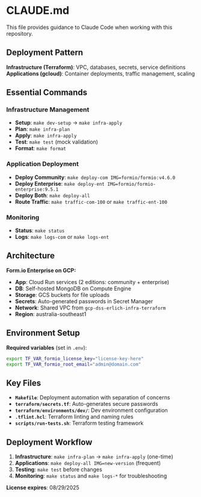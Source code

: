 # CLAUDE.md

This file provides guidance to Claude Code when working with this repository.

## Deployment Pattern

**Infrastructure (Terraform)**: VPC, databases, secrets, service definitions
**Applications (gcloud)**: Container deployments, traffic management, scaling

## Essential Commands

### Infrastructure Management
- **Setup**: `make dev-setup` → `make infra-apply`
- **Plan**: `make infra-plan`
- **Apply**: `make infra-apply` 
- **Test**: `make test` (mock validation)
- **Format**: `make format`

### Application Deployment  
- **Deploy Community**: `make deploy-com IMG=formio/formio:v4.6.0`
- **Deploy Enterprise**: `make deploy-ent IMG=formio/formio-enterprise:9.5.1`
- **Deploy Both**: `make deploy-all`
- **Route Traffic**: `make traffic-com-100` or `make traffic-ent-100`

### Monitoring
- **Status**: `make status`
- **Logs**: `make logs-com` or `make logs-ent`

## Architecture

**Form.io Enterprise on GCP:**
- **App**: Cloud Run services (2 editions: community + enterprise)
- **DB**: Self-hosted MongoDB on Compute Engine
- **Storage**: GCS buckets for file uploads
- **Secrets**: Auto-generated passwords in Secret Manager
- **Network**: Shared VPC from `gcp-dss-erlich-infra-terraform`
- **Region**: australia-southeast1

## Environment Setup

**Required variables** (set in `.env`):
```bash
export TF_VAR_formio_license_key="license-key-here"
export TF_VAR_formio_root_email="admin@domain.com"
```

## Key Files

- **`Makefile`**: Deployment automation with separation of concerns
- **`terraform/secrets.tf`**: Auto-generates secure passwords
- **`terraform/environments/dev/`**: Dev environment configuration
- **`.tflint.hcl`**: Terraform linting and naming rules
- **`scripts/run-tests.sh`**: Terraform testing framework

## Deployment Workflow

1. **Infrastructure**: `make infra-plan` → `make infra-apply` (one-time)
2. **Applications**: `make deploy-all IMG=new-version` (frequent)
3. **Testing**: `make test` before changes
4. **Monitoring**: `make status` and `make logs-*` for troubleshooting

**License expires**: 08/29/2025